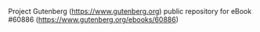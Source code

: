 Project Gutenberg (https://www.gutenberg.org) public repository for eBook #60886 (https://www.gutenberg.org/ebooks/60886)
